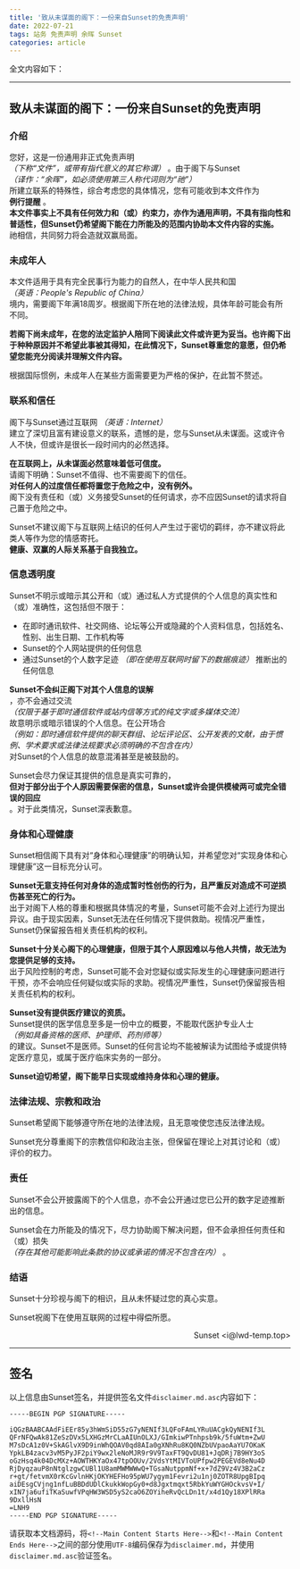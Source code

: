 ```yaml
---
title: '致从未谋面的阁下：一份来自Sunset的免责声明'
date: 2022-07-21
tags: 站务 免责声明 余晖 Sunset
categories: article
---
```


<!--段首缩进样式-->
<style>
    p {
        white-space: pre-wrap;
    }
</style>

全文内容如下：

-----

<!--Main Content Starts Here-->
## 致从未谋面的阁下：一份来自Sunset的免责声明
### 介绍
您好，这是一份通用非正式免责声明 *（下称“文件”，或带有指代意义的其它称谓）* 。由于阁下与Sunset *（译作：“余晖”，如必须使用第三人称代词则为“祂”）* 所建立联系的特殊性，综合考虑您的具体情况，您有可能收到本文件作为 **例行提醒** 。 **本文件事实上不具有任何效力和（或）约束力，亦作为通用声明，不具有指向性和普适性，但Sunset仍希望阁下能在力所能及的范围内协助本文件内容的实施。** 祂相信，共同努力将会造就双赢局面。

### 未成年人
本文件适用于具有完全民事行为能力的自然人，在中华人民共和国 *（英语：People's Republic of China）* 境内，需要阁下年满18周岁。根据阁下所在地的法律法规，具体年龄可能会有所不同。

**若阁下尚未成年，在您的法定监护人陪同下阅读此文件或许更为妥当。也许阁下出于种种原因并不希望此事被其得知，在此情况下，Sunset尊重您的意愿，但仍希望您能充分阅读并理解文件内容。**

根据国际惯例，未成年人在某些方面需要更为严格的保护，在此暂不赘述。

### 联系和信任
阁下与Sunset通过互联网 *（英语：Internet）* 建立了深切且富有建设意义的联系，遗憾的是，您与Sunset从未谋面。这或许令人不快，但或许是很长一段时间内的必然选择。

**在互联网上，从未谋面必然意味着低可信度。** 请阁下明确：Sunset不值得、也不需要阁下的信任。 **对任何人的过度信任都将置您于危险之中，没有例外。** 阁下没有责任和（或）义务接受Sunset的任何请求，亦不应因Sunset的请求将自己置于危险之中。

Sunset不建议阁下与互联网上结识的任何人产生过于密切的羁绊，亦不建议将此类人等作为您的情感寄托。 **健康、双赢的人际关系基于自我独立。**

### 信息透明度
Sunset不明示或暗示其公开和（或）通过私人方式提供的个人信息的真实性和（或）准确性，这包括但不限于：

* 在即时通讯软件、社交网络、论坛等公开或隐藏的个人资料信息，包括姓名、性别、出生日期、工作机构等
* Sunset的个人网站提供的任何信息
* 通过Sunset的个人数字足迹 *（即在使用互联网时留下的数据痕迹）* 推断出的任何信息

**Sunset不会纠正阁下对其个人信息的误解** ，亦不会通过交流 *（仅限于基于即时通信软件或站内信等方式的纯文字或多媒体交流）* 故意明示或暗示错误的个人信息。在公开场合 *（例如：即时通信软件提供的聊天群组、论坛评论区、公开发表的文献，由于惯例、学术要求或法律法规要求必须明确的不包含在内）* 对Sunset的个人信息的故意混淆甚至是被鼓励的。

Sunset会尽力保证其提供的信息是真实可靠的， **但对于部分出于个人原因需要保密的信息，Sunset或许会提供模棱两可或完全错误的回应** 。对于此类情况，Sunset深表歉意。

### 身体和心理健康
Sunset相信阁下具有对“身体和心理健康”的明确认知，并希望您对“实现身体和心理健康”这一目标充分认可。

**Sunset无意支持任何对身体的造成暂时性创伤的行为，且严重反对造成不可逆损伤甚至死亡的行为。** 出于对阁下人格的尊重和根据具体情况的考量，Sunset可能不会对上述行为提出异议。由于现实因素，Sunset无法在任何情况下提供救助。视情况严重性，Sunset仍保留报告相关责任机构的权利。

**Sunset十分关心阁下的心理健康，但限于其个人原因难以与他人共情，故无法为您提供足够的支持。** 出于风险控制的考虑，Sunset可能不会对您疑似或实际发生的心理健康问题进行干预，亦不会响应任何疑似或实际的求助。视情况严重性，Sunset仍保留报告相关责任机构的权利。

**Sunset没有提供医疗建议的资质。** Sunset提供的医学信息至多是一份中立的概要，不能取代医护专业人士 *（例如具备资格的医师、护理师、药剂师等）* 的建议。Sunset不是医师。Sunset的任何言论均不能被解读为试图给予或提供特定医疗意见，或属于医疗临床实务的一部分。

**Sunset迫切希望，阁下能早日实现或维持身体和心理的健康。**

### 法律法规、宗教和政治
Sunset希望阁下能够遵守所在地的法律法规，且无意唆使您违反法律法规。

Sunset充分尊重阁下的宗教信仰和政治主张，但保留在理论上对其讨论和（或）评价的权力。

### 责任
Sunset不会公开披露阁下的个人信息，亦不会公开通过您已公开的数字足迹推断出的信息。

Sunset会在力所能及的情况下，尽力协助阁下解决问题，但不会承担任何责任和（或）损失 *（存在其他可能影响此条款的协议或承诺的情况不包含在内）* 。

### 结语
Sunset十分珍视与阁下的相识，且从未怀疑过您的真心实意。

Sunset祝阁下在使用互联网的过程中得偿所愿。

<p align="right">Sunset &lt;i@lwd-temp.top&gt;</p>

<!--Main Content Ends Here-->
-----

## 签名
以上信息由Sunset签名，并提供签名文件`disclaimer.md.asc`内容如下：

```
-----BEGIN PGP SIGNATURE-----

iQGzBAABCAAdFiEEr85y3hWmSiD55zG7yNENIf3LQFoFAmLYRuUACgkQyNENIf3L
QFrNFQwAk81ZeSzDVx5LXHGzMrCLaAIUnOLXJ/GImkiwPTnhpsb9k/5fuWtm+ZwU
M7sDcA1z0V+SkAGlvX9D9inWhQOAV0qd8AIa0gXNhRu8KQ0NZbUVpaoAaYU7OKaK
YpkLB4zacv3vM5PyJF2piY9wx2leNoMJR9r9V9TaxFT9QvDU81+JqDRj7B9HY3oS
oGzHsq4k04DcMXz+AOWTHKYaOx47tpOOUv/2VdsYtMIVToUPfpw2PEGEVd8eNu4D
RjDyqzauP8nNtglzgwCUBl1U8amMWMWWwQ+TGsaNutppmNf+x+7dZ9Vz4V3B2aCz
r+gt/fetvmX0rKcGvlnHKjOKYHEFHo95pWU7ygym1Fevri2u1nj0ZOTR8UpgBIpq
aiDEsgCVjng1nfLuBBDdUDlCkukkWopGy0+d8Jgxtmqxt5RbkYuWYGHOckvsV+I/
xIN7ja6ufiTKaSuwfVPqHW3WSD5yS2caO6ZOYiheRvQcLDn1t/x4d1Qy18XPlRRa
9DxllHsN
=LNH9
-----END PGP SIGNATURE-----

```

请获取本文档源码，将`<!--Main Content Starts Here-->`和`<!--Main Content Ends Here-->`之间的部分使用`UTF-8`编码保存为`disclaimer.md`，并使用`disclaimer.md.asc`验证签名。
